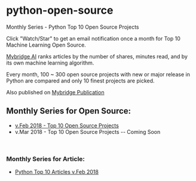 # python-open-source
Monthly Series - Python Top 10 Open Source Projects

Click "Watch/Star" to get an email notification once a month for Top 10 Machine Learning Open Source. 

[Mybridge AI](https://www.mybridge.co) ranks articles by the number of shares, minutes read, and by its own machine learning algorithm.

Every month, 100 ~ 300 open source projects with new or major release in Python are compared and only 10 finest projects are picked.

Also published on [Mybridge Publication](https://medium.mybridge.co)


## Monthly Series for Open Source:

* [v.Feb 2018 - Top 10 Open Source Projects](src/v-Feb-2018.me)
* v.Mar 2018 - Top 10 Open Source Projects -- Coming Soon


<br>

### Monthly Series for Article:
* [Python Top 10 Articles v.Feb 2018](https://github.com/Mybridge/python-articles)
